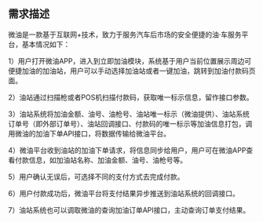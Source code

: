 ## 需求描述

微油是一款基于互联网+技术，致力于服务汽车后市场的安全便捷的油·车服务平台，基本情况如下：

1）用户打开微油APP，进入到立即加油模块，系统基于用户当前位置展示周边可便捷加油的加油站，用户可以手动选择加油站或者一键加油，跳转到加油付款码页面。

2）油站通过扫描枪或者POS机扫描付款码，获取唯一标示信息，留作接口参数。

3）油站系统将加油金额、油号、油枪号、油站唯一标示（微油提供）、油站系统订单号（即外部订单号）、油站回调接口、付款码的唯一标示等加油信息打包，调用微油的加油下单API接口，将数据传输给微油平台。

4）微油平台收到油站的加油下单请求，将信息同步给用户，用户可在微油APP查看付款信息，如加油站名称、加油金额、油号、油枪号等。

5）用户确认无误后，可选择不同的支付方式去完成付款。

6）用户付款成功后，微油平台将支付结果异步推送到油站系统的回调接口。

7）油站系统也可以调取微油的查询加油订单API接口，主动查询订单支付结果。



<!-- *****
[^Copyright © 微油科技(北京)有限公司 2020 all right reserved，powered by Gitbook] -->